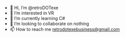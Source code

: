 - 👋 Hi, I’m @retroDOTexe
- 👀 I’m interested in VR
- 🌱 I’m currently learning C#
- 💞️ I’m looking to collaborate on nothing
- 📫 How to reach me retrodotexebusiness@gmail.com
